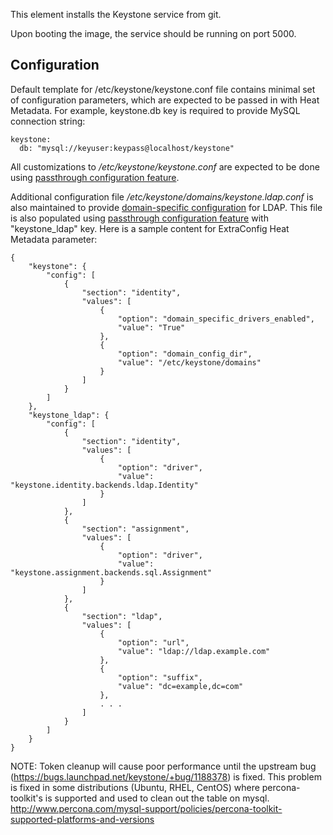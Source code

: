This element installs the Keystone service from git.

Upon booting the image, the service should be running on port 5000.

Configuration
-------------

Default template for /etc/keystone/keystone.conf file contains minimal set of
configuration parameters, which are expected to be passed in with Heat Metadata.
For example, keystone.db key is required to provide MySQL connection string:

```
keystone:
  db: "mysql://keyuser:keypass@localhost/keystone"
```

All customizations to _/etc/keystone/keystone.conf_ are expected to be done using
[passthrough configuration feature](https://blueprints.launchpad.net/tripleo/+spec/passthrough-config).

Additional configuration file _/etc/keystone/domains/keystone.ldap.conf_ is also
maintained to provide
[domain-specific configuration](http://docs.openstack.org/trunk/config-reference/content/section_keystone-domain-configs.html)
for LDAP. This file is also populated using
[passthrough configuration feature](https://blueprints.launchpad.net/tripleo/+spec/passthrough-config)
with "keystone_ldap" key. Here is a sample content for ExtraConfig Heat Metadata
parameter:

```
{
    "keystone": {
        "config": [
            {
                "section": "identity",
                "values": [
                    {
                        "option": "domain_specific_drivers_enabled",
                        "value": "True"
                    },
                    {
                        "option": "domain_config_dir",
                        "value": "/etc/keystone/domains"
                    }
                ]
            }
        ]
    },
    "keystone_ldap": {
        "config": [
            {
                "section": "identity",
                "values": [
                    {
                        "option": "driver",
                        "value": "keystone.identity.backends.ldap.Identity"
                    }
                ]
            },
            {
                "section": "assignment",
                "values": [
                    {
                        "option": "driver",
                        "value": "keystone.assignment.backends.sql.Assignment"
                    }
                ]
            },
            {
                "section": "ldap",
                "values": [
                    {
                        "option": "url",
                        "value": "ldap://ldap.example.com"
                    },
                    {
                        "option": "suffix",
                        "value": "dc=example,dc=com"
                    },
                    . . .
                ]
            }
        ]
    }
}
```

NOTE: Token cleanup will cause poor performance until the upstream
bug (https://bugs.launchpad.net/keystone/+bug/1188378) is fixed. This
problem is fixed in some distributions (Ubuntu, RHEL, CentOS) where
percona-toolkit's is supported and used to clean out the table on mysql.
http://www.percona.com/mysql-support/policies/percona-toolkit-supported-platforms-and-versions
